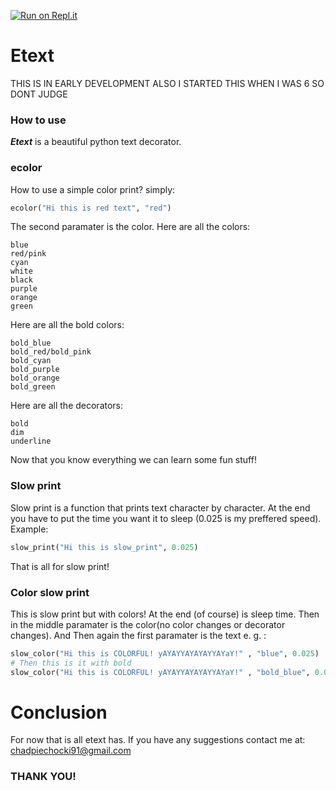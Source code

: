 [![Run on Repl.it](https://repl.it/badge/github/Eli-pixel/Etext)](https://repl.it/github/Eli-pixel/Etext)
# Etext
THIS IS IN EARLY DEVELOPMENT ALSO I STARTED THIS WHEN I WAS 6 SO DONT JUDGE

### How to use
**_Etext_** is a beautiful python text decorator.
### ecolor
How to use a simple color print? simply:
````python
ecolor("Hi this is red text", "red")
````
The second paramater is the color. 
Here are all the colors:
````
blue
red/pink
cyan
white
black
purple
orange
green
````
Here are all the bold colors:
````
bold_blue
bold_red/bold_pink
bold_cyan
bold_purple
bold_orange
bold_green
````
Here are all the decorators: 
````
bold
dim
underline
````
Now that you know everything we can learn some fun stuff!
### Slow print
Slow print is a function that prints text character by character. 
At  the end you have to put the time you want it to sleep (0.025 is my preffered speed).
Example:
```` python
slow_print("Hi this is slow_print", 0.025)
````
That is all for slow print!
### Color slow print
This is slow print but with colors! 
At the end (of course) is sleep time.
Then in the middle paramater is the color(no color changes or decorator changes).
And Then again the first paramater is the text
e. g. :
```python
slow_color("Hi this is COLORFUL! yAYAYYAYAYAYYAYaY!" , "blue", 0.025)
# Then this is it with bold
slow_color("Hi this is COLORFUL! yAYAYYAYAYAYYAYaY!" , "bold_blue", 0.025)
``` 
# Conclusion
For now that is all etext has.
If you have any suggestions contact me at:
chadpiechocki91@gmail.com
### THANK YOU!
